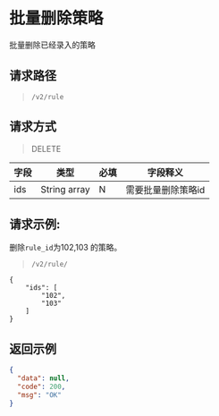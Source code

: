 # 批量删除策略

批量删除已经录入的策略

## 请求路径

> `/v2/rule`

## 请求方式

> DELETE

| 字段 | 类型         | 必填 | 字段释义           |
| ---- | ------------ | ---- | ------------------ |
| ids  | String array | N    | 需要批量删除策略id |

## 请求示例:

删除`rule_id`为102,103 的策略。

> `/v2/rule/`

```
{
    "ids": [
        "102",
        "103"
    ]
}
```

## 返回示例

```json
{
  "data": null,
  "code": 200,
  "msg": "OK"
}
```
